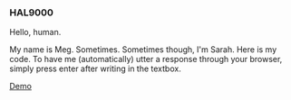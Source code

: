 ### HAL9000 
Hello, human.

My name is Meg. Sometimes. Sometimes though, I'm Sarah. Here is my code. To have me (automatically) utter a response through your browser, simply press enter after writing in the textbox. 

[Demo](http://34.130.94.99/)
